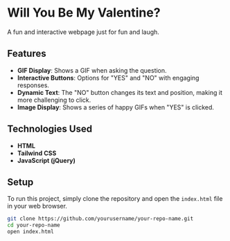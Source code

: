 # Will You Be My Valentine?

A fun and interactive webpage just for fun and laugh.

## Features

- **GIF Display**: Shows a GIF when asking the question.
- **Interactive Buttons**: Options for "YES" and "NO" with engaging responses.
- **Dynamic Text**: The "NO" button changes its text and position, making it more challenging to click.
- **Image Display**: Shows a series of happy GIFs when "YES" is clicked.

## Technologies Used

- **HTML**
- **Tailwind CSS**
- **JavaScript (jQuery)**

## Setup

To run this project, simply clone the repository and open the `index.html` file in your web browser.

```bash
git clone https://github.com/yourusername/your-repo-name.git
cd your-repo-name
open index.html

